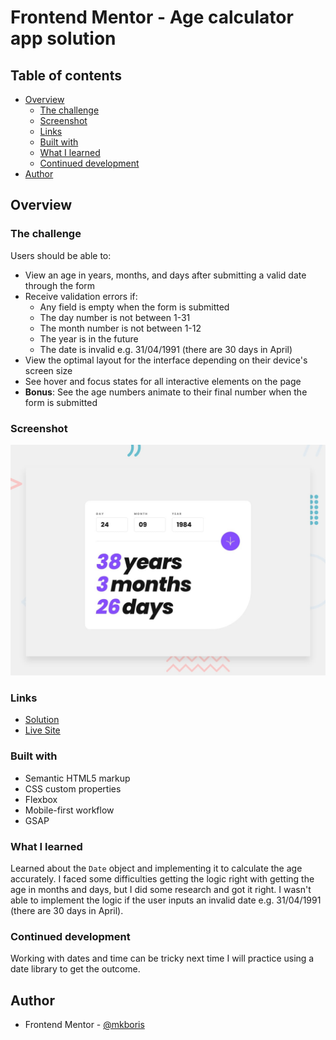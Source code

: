 # Frontend Mentor - Age calculator app solution

## Table of contents

- [Overview](#overview)
  - [The challenge](#the-challenge)
  - [Screenshot](#screenshot)
  - [Links](#links)
  - [Built with](#built-with)
  - [What I learned](#what-i-learned)
  - [Continued development](#continued-development)
- [Author](#author)

## Overview

### The challenge

Users should be able to:

- View an age in years, months, and days after submitting a valid date through the form
- Receive validation errors if:
  - Any field is empty when the form is submitted
  - The day number is not between 1-31
  - The month number is not between 1-12
  - The year is in the future
  - The date is invalid e.g. 31/04/1991 (there are 30 days in April)
- View the optimal layout for the interface depending on their device's screen size
- See hover and focus states for all interactive elements on the page
- **Bonus**: See the age numbers animate to their final number when the form is submitted

### Screenshot

![](/design/desktop-preview.jpg)

### Links

- [Solution](https://github.com/mkboris/age-calculator-app)
- [Live Site](https://age-calculator-app-theta-nine.vercel.app/)

### Built with

- Semantic HTML5 markup
- CSS custom properties
- Flexbox
- Mobile-first workflow
- GSAP

### What I learned

Learned about the `Date` object and implementing it to calculate the age accurately. I faced some difficulties getting the logic right with getting the age in months and days, but I did some research and got it right. I wasn't able to implement the logic if the user inputs an invalid date e.g. 31/04/1991 (there are 30 days in April).

### Continued development

Working with dates and time can be tricky next time I will practice using a date library to get the outcome.

## Author

- Frontend Mentor - [@mkboris](https://www.frontendmentor.io/profile/mkboris)
